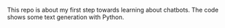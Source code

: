 This repo is about my first step towards learning about chatbots.
The code shows some text generation with Python.
